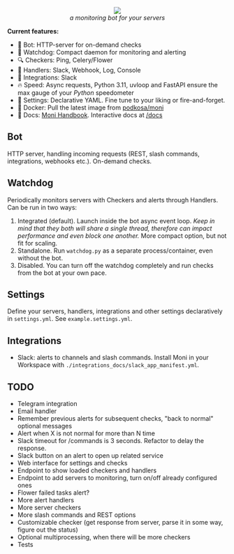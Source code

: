 <p align="center">
<a href="https://podkosa.github.io/moni/" title="Moni Docs"><img src="https://repository-images.githubusercontent.com/557768275/3982bed6-12ee-4e85-9fea-166bee9df4e3"></a>
<br>
<em>a monitoring bot for your servers</em>
</p>

**Current features:**

- :robot: Bot: HTTP-server for on-demand checks
- :dog: Watchdog: Compact daemon for monitoring and alerting
- :mag: Checkers: Ping, Celery/Flower
- :loudspeaker: Handlers: Slack, Webhook, Log, Console
- :speech_balloon: Integrations: Slack
- :fire: Speed: Async requests, Python 3.11, uvloop and FastAPI ensure the max gauge of your *Python* 
speedometer
- :hibiscus: Settings: Declarative YAML. Fine tune to your liking or fire-and-forget.
- :whale2: Docker: Pull the latest image from <a href="https://hub.docker.com/repository/docker/podkosa/moni" title="DockerHub">podkosa/moni</a>
- :notebook: Docs: <a href="https://podkosa.github.io/moni/" title="Moni Docs">Moni Handbook</a>. Interactive docs at <a href="http://localhost:6767/docs" title="OpenAPI">/docs</a>

## Bot

HTTP server, handling incoming requests (REST, slash commands, integrations, webhooks etc.). On-demand checks.

## Watchdog

Periodically monitors servers with Checkers and alerts through Handlers.
Can be run in two ways:

1. Integrated (default).
Launch inside the bot async event loop. *Keep in mind that they both will share a single thread, therefore can impact performance and even block one another.*
More compact option, but not fit for scaling.
2. Standalone.
Run `watchdog.py` as a separate process/container, even without the bot.
3. Disabled.
You can turn off the watchdog completely and run checks from the bot at your own pace.

## Settings

Define your servers, handlers, integrations and other settings declaratively in `settings.yml`. See `example.settings.yml`.<br>

## Integrations

- Slack: alerts to channels and slash commands. Install Moni in your Workspace with `./integrations_docs/slack_app_manifest.yml`.

## TODO

- Telegram integration
- Email handler
- Remember previous alerts for subsequent checks, "back to normal" optional messages
- Alert when X is not normal for more than N time
- Slack timeout for /commands is 3 seconds. Refactor to delay the response.
- Slack button on an alert to open up related service
- Web interface for settings and checks
- Endpoint to show loaded checkers and handlers
- Endpoint to add servers to monitoring, turn on/off already configured ones
- Flower failed tasks alert?
- More alert handlers
- More server checkers
- More slash commands and REST options
- Customizable checker (get response from server, parse it in some way, figure out the status)
- Optional multiprocessing, when there will be more checkers
- Tests
